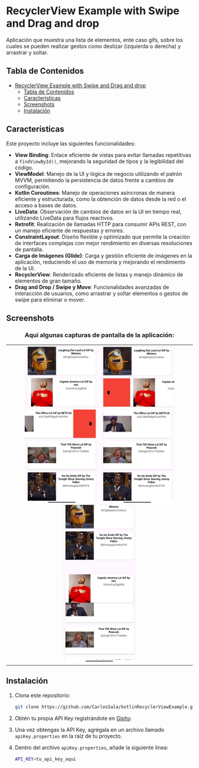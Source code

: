 # RecyclerView Example with Swipe and Drag and drop

Aplicación que muestra una lista de elementos, ente caso gifs, sobre los cuales se pueden realizar gestos como deslizar (izquierda o derecha) y arrastrar y soltar.

## Tabla de Contenidos

- [RecyclerView Example with Swipe and Drag and drop](#recyclerview-example-with-swipe-and-drag-and-drop)
    - [Tabla de Contenidos](#tabla-de-contenidos)
    - [Características](#características)
    - [Screenshots](#screenshots)
    - [Instalación](#instalación)


## Características

Este proyecto incluye las siguientes funcionalidades:

- **View Binding**: Enlace eficiente de vistas para evitar llamadas repetitivas a `findViewById()`, mejorando la seguridad de tipos y la legibilidad del código.
- **ViewModel**: Manejo de la UI y lógica de negocio utilizando el patrón MVVM, permitiendo la persistencia de datos frente a cambios de configuración.
- **Kotlin Coroutines**: Manejo de operaciones asíncronas de manera eficiente y estructurada, como la obtención de datos desde la red o el acceso a bases de datos.
- **LiveData**: Observación de cambios de datos en la UI en tiempo real, utilizando LiveData para flujos reactivos.
- **Retrofit**: Realización de llamadas HTTP para consumir APIs REST, con un manejo eficiente de respuestas y errores.
- **ConstraintLayout**: Diseño flexible y optimizado que permite la creación de interfaces complejas con mejor rendimiento en diversas resoluciones de pantalla.
- **Carga de Imágenes (Glide)**: Carga y gestión eficiente de imágenes en la aplicación, reduciendo el uso de memoria y mejorando el rendimiento de la UI.
- **RecyclerView**: Renderizado eficiente de listas y manejo dinámico de elementos de gran tamaño.
- **Drag and Drop / Swipe y Move**: Funcionalidades avanzadas de interacción de usuarios, como arrastrar y soltar elementos o gestos de swipe para eliminar o mover.


## Screenshots

<h3 align="center">Aquí algunas capturas de pantalla de la aplicación:</h3>

<table>
<td width="50%">
<div align="center">
<img src="./screenshots/swipe_left.jpg" width="200" alt="swipe_left">
<img src="./screenshots/swipe_right.jpg" width="200" alt="swipe_right">
<img src="./screenshots/drag_and_drop.jpg" width="200" alt="drag_and_drop">
</div>                                                                       
</td>                                                         
</table>                                                                                 

## Instalación

1. Clona este repositorio:
   ```bash
   git clone https://github.com/CarlosSala/kotlinRecyclerViewExample.git

2. Obtén tu propia API Key registrándote en [Giphy](https://giphy.com/).
3. Una vez obtengas la API Key, agrégala en un archivo llamado `apiKey.properties` en la raíz de tu proyecto.
4. Dentro del archivo `apiKey.properties`, añade la siguiente línea:

   ```bash
   API_KEY=tu_api_key_aqui